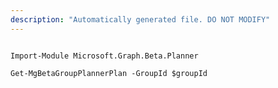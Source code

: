 ```yaml
---
description: "Automatically generated file. DO NOT MODIFY"
---
```


```powershellv2

Import-Module Microsoft.Graph.Beta.Planner

Get-MgBetaGroupPlannerPlan -GroupId $groupId

```